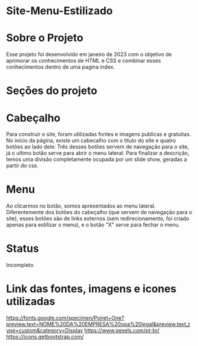 # Site-Menu-Estilizado
# Sobre o Projeto
Esse projeto foi desenvolvido em janeiro de 2023 com o objetivo de aprimorar os conhecimentos de HTML e CSS e combinar esses conhecimentos dentro de uma pagina index. 

# Seções do projeto
# Cabeçalho
Para construir o site, foram utilizadas fontes e imagens publicas e gratuitas. No início da página, existe um cabecalho com o titulo do site e quatro botões ao lado dele: Três desses botões servem de navegação para o site, já o ultimo botão serve para abrir o menu lateral. Para finalizar a descrição, temos uma divisão completamente ocupada por um slide show, geradas a partir do css.

# Menu
Ao clicarmos no botão, somos apresentados ao menu lateral. Diferentemente dos botões do cabeçalho (que servem de navegação para o site), esses botões são de links externos (sem redirecionamento, foi criado apenas para estilizar o menu), e o botão "X" serve para fechar o menu.


# Status
Incompleto

# Link das fontes, imagens e icones utilizadas
https://fonts.google.com/specimen/Poiret+One?preview.text=NOME%20DA%20EMPRESA%20opa%20legal&preview.text_type=custom&category=Display
https://www.pexels.com/pt-br/
https://icons.getbootstrap.com/
